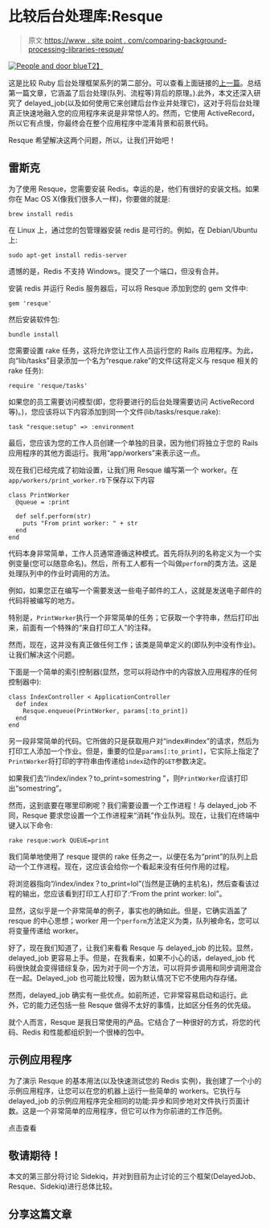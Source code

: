 # 比较后台处理库:Resque

> 原文:[https://www . site point . com/comparing-background-processing-libraries-resque/](https://www.sitepoint.com/comparing-background-processing-libraries-resque/)

[![People and door blue](../Images/69d2421314be9713afee641580ee3d95.png)T2】](https://www.sitepoint.com/wp-content/uploads/2013/09/Fotolia_52657937_Subscription_XL.jpg)

这是比较 Ruby 后台处理框架系列的第二部分。可以查看上面链接的[上一篇](https://www.sitepoint.com/comparing-ruby-background-processing-libraries-delayed-job "Delayed Job")。总结第一篇文章，它涵盖了后台处理(队列、流程等)背后的原理。).此外，本文还深入研究了 delayed_job(以及如何使用它来创建后台作业并处理它)，这对于将后台处理真正快速地融入您的应用程序来说是非常惊人的。然而，它使用 ActiveRecord，所以它有点慢，你最终会在整个应用程序中混淆背景和前景代码。

Resque 希望解决这两个问题，所以，让我们开始吧！

## 雷斯克

为了使用 Resque，您需要安装 Redis。幸运的是，他们有很好的安装文档。如果你在 Mac OS X(像我们很多人一样)，你要做的就是:

```
brew install redis
```

在 Linux 上，通过您的包管理器安装 redis 是可行的。例如，在 Debian/Ubuntu 上:

```
sudo apt-get install redis-server
```

遗憾的是，Redis 不支持 Windows。提交了一个端口，但没有合并。

安装 redis 并运行 Redis 服务器后，可以将 Resque 添加到您的 gem 文件中:

```
gem 'resque'
```

然后安装软件包:

```
bundle install
```

您需要设置 rake 任务，这将允许您让工作人员运行您的 Rails 应用程序。为此，向“lib/tasks”目录添加一个名为“resque.rake”的文件(这将定义与 resque 相关的 rake 任务):

```
require 'resque/tasks'
```

如果您的员工需要访问模型(即，您将要进行的后台处理需要访问 ActiveRecord 等)。)，您应该将以下内容添加到同一个文件(lib/tasks/resque.rake):

```
task "resque:setup" => :environment
```

最后，您应该为您的工作人员创建一个单独的目录，因为他们将独立于您的 Rails 应用程序的其他方面运行。我用“app/workers”来表示这一点。

现在我们已经完成了初始设置，让我们用 Resque 编写第一个 worker。在`app/workers/print_worker.rb`下保存以下内容

```
class PrintWorker
  @queue = :print

  def self.perform(str)
    puts "From print worker: " + str
  end
end
```

代码本身非常简单，工作人员通常遵循这种模式。首先将队列的名称定义为一个实例变量(您可以随意命名)。然后，所有工人都有一个叫做`perform`的类方法。这是处理队列中的作业时调用的方法。

例如，如果您正在编写一个需要发送一些电子邮件的工人，这就是发送电子邮件的代码将被编写的地方。

特别是，`PrintWorker`执行一个非常简单的任务；它获取一个字符串，然后打印出来，前面有一个特殊的“来自打印工人”的注释。

然而，现在，这并没有真正做任何工作；该类是简单定义的(即队列中没有作业)。让我们解决这个问题。

下面是一个简单的索引控制器(显然，您可以将动作中的内容放入应用程序的任何控制器中):

```
class IndexController < ApplicationController
  def index
    Resque.enqueue(PrintWorker, params[:to_print])
  end
end
```

另一段非常简单的代码。它所做的只是获取用户对“index#index”的请求，然后为打印工人添加一个作业。但是，重要的位是`params[:to_print]`，它实际上指定了`PrintWorker`将打印的字符串由传递给`index`动作的`GET`参数决定。

如果我们去“/index/index？to_print=somestring "，则`PrintWorker`应该打印出“somestring”。

然而，这到底要在哪里印刷呢？我们需要设置一个工作进程！与 delayed_job 不同，Resque 要求您设置一个工作进程来“消耗”作业队列。现在，让我们在终端中键入以下命令:

```
rake resque:work QUEUE=print
```

我们简单地使用了 resque 提供的 rake 任务之一，以便在名为“print”的队列上启动一个工作进程。现在，这应该会给你一个看起来没有任何作用的过程。

将浏览器指向“/index/index？to_print=lol”(当然是正确的主机名)，然后查看该过程的输出，您应该看到打印工人打印了:“From the print worker: lol”。

显然，这似乎是一个非常简单的例子，事实也的确如此。但是，它确实涵盖了 resque 的中心思想；worker 用一个`perform`方法定义为类，队列被命名，您可以将变量传递给 worker。

好了，现在我们知道了，让我们来看看 Resque 与 delayed_job 的比较。显然，delayed_job 更容易上手。但是，在我看来，如果不小心的话，delayed_job 代码很快就会变得错综复杂，因为对于同一个方法，可以将异步调用和同步调用混合在一起。Delayed_job 也可能比较慢，因为默认情况下它不使用内存存储。

然而，delayed_job 确实有一些优点。如前所述，它非常容易启动和运行。此外，它的能力还包括一些 Resque 做得不太好的事情，比如区分任务的优先级。

就个人而言，Resque 是我日常使用的产品。它结合了一种很好的方式，将您的代码、Redis 和性能都组织到一个很棒的包中。

## 示例应用程序

为了演示 Resque 的基本用法(以及快速测试您的 Redis 实例)，我创建了一个小的示例应用程序，让您可以在您的机器上运行一些简单的 workers。它执行与 delayed_job 的示例应用程序完全相同的功能:异步和同步地对文件执行页面计数。这是一个非常简单的应用程序，但它可以作为你前进的工作范例。

点击查看

## 敬请期待！

本文的第三部分将讨论 Sidekiq，并对到目前为止讨论的三个框架(DelayedJob、Resque、Sidekiq)进行总体比较。

## 分享这篇文章